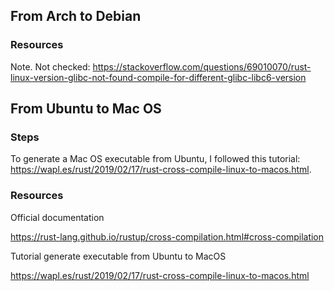 ## From Arch to Debian

### Resources

Note. Not checked: <https://stackoverflow.com/questions/69010070/rust-linux-version-glibc-not-found-compile-for-different-glibc-libc6-version>

## From Ubuntu to Mac OS

### Steps

To generate a Mac OS executable from Ubuntu, I followed this tutorial: <https://wapl.es/rust/2019/02/17/rust-cross-compile-linux-to-macos.html>.

### Resources

Official documentation

<https://rust-lang.github.io/rustup/cross-compilation.html#cross-compilation>


Tutorial generate executable from Ubuntu to MacOS

<https://wapl.es/rust/2019/02/17/rust-cross-compile-linux-to-macos.html>

